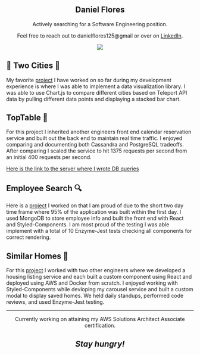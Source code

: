 
<h2 align='center'>Daniel Flores</h2>
<p align='center'> Actively searching for a Software Engineering position. </p>
<p align='center'>Feel free to reach out to danielflores125@gmail or over on <a href="https://www.linkedin.com/in/daniel-flores-52367273/">LinkedIn</a>.</p>


<p align='center'>
  <img align='center' src="https://s4.gifyu.com/images/8d621f66f551b6a39072473d52280ff09f332a76b008f691.gif"></a>
</p>

<h2> 🌉 Two Cities 🌉</h2>

<p>
  My favorite <a href="https://github.com/dflores112/TwoCities">project</a> I have worked on so far during my development experience is where I was able to implement a data visualization library. I was able to use Chart.js to compare different cities based on Teleport API data by pulling different data points and displaying a stacked bar chart. 
</p>
<h2>TopTable 🥃 </h2>

<p>
  For this project I inherited another engineers front end calendar reservation service and built out the back end to maintain real time traffic. I enjoyed comparing and documenting both Cassandra and PostgreSQL tradeoffs. After comparing I scaled the service to hit 1375 requests per second from an initial 400 requests per second. 
</p>
<a href="https://github.com/dflores112/bookings-service/blob/master/server/app.js">Here is the link to the server where I wrote DB queries</a>
<h2> Employee Search 🔍</h2>

<p>
  Here is a <a href="https://github.com/dflores112/EmployeeSearch">project</a> I worked on that I am proud of due to the short two day time frame where 95% of the application was built within the first day. I used MongoDB to store employee info and built the front end with React and Styled-Components. I am most proud of the testing I was able implement with a total of 10 Enzyme-Jest tests checking all components for correct rendering. 
</p>
<h2>Similar Homes 🏡 </h2>

<p>
  For this <a href="https://github.com/dflores112/similarHomes">project</a> I worked with two other engineers where we developed a housing listing service and each built a custom component using React and deployed using AWS and Docker from scratch. I enjoyed working with Styled-Components while devloping my carousel service and built a custom modal to display saved homes. We held daily standups, performed code reviews, and used Enzyme-Jest testing.
</p>






---


<p align='center'> Currently working on attaining my AWS Solutions Architect Associate certification. </p>


<h2 align='center'><i>Stay hungry!</i></h2>
